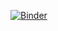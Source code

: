 [![Binder](https://mybinder.org/badge_logo.svg)](https://mybinder.org/v2/gh/JohnPhan8448/C964nflbinder/HEAD?urlpath=%2Fvoila%2Frender%2FNFLNotebook.ipynb)
